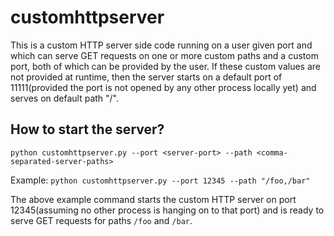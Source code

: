 # customhttpserver

 This is a custom HTTP server side code running on a user given port and which can
 serve GET requests on one or more custom paths and a custom port, both of which
 can be provided by the user. If these custom values are not provided at runtime,
 then the server starts on a default port of 11111(provided the port is not opened
 by any other process locally yet) and serves on default path "/".

## How to start the server?
   `python customhttpserver.py --port <server-port> --path <comma-separated-server-paths>`

   Example:
   `python customhttpserver.py --port 12345 --path "/foo,/bar"`

   The above example command starts the custom HTTP server on port 12345(assuming no other process is hanging on to that port) and is ready to serve GET requests for paths `/foo` and `/bar`.

